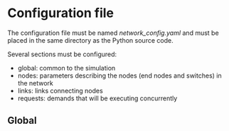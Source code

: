 Configuration file
===================
The configuration file must be named *network_config.yaml* and must be placed in the same directory as the Python source code.

Several sections must be configured:
- global: common to the simulation
- nodes: parameters describing the nodes (end nodes and switches) in the network
- links: links connecting nodes
- requests: demands that will be executing concurrently

Global
------
 
